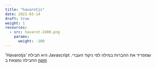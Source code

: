 ```yaml
---
title: "havarotjs"
date: 2021-03-14
draft: true
weight: 1
resources:
  - src: havarot-2400.png
    params:
      weight: -100
---
```


'Havarotjs'  היא חבילת Javascript שמפריד את ההברות במילה לפי ניקוד העברי. 
החבילה נמצאת ב [npm](https://www.npmjs.com/package/havarotjs)  
